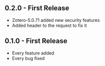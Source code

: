 ## 0.2.0 - First Release
* Zotero-5.0.71 added new security features
* Added header to the request to fix it

## 0.1.0 - First Release
* Every feature added
* Every bug fixed
